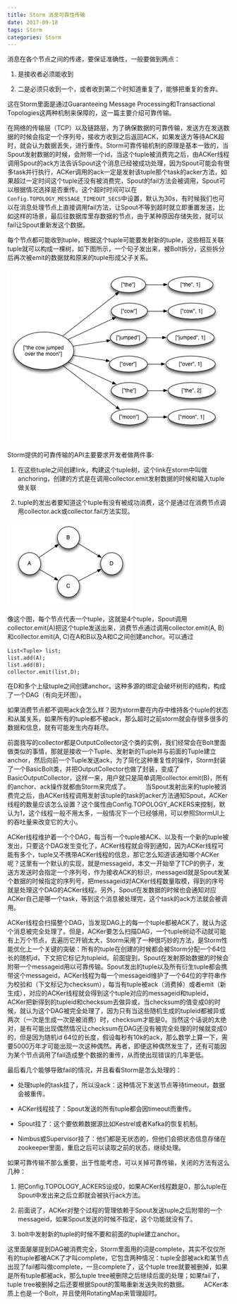 ```yaml
---
title: Storm 消息可靠性传输
date: 2017-09-18
tags: Storm
categories: Storm
---
```


消息在各个节点之间的传递，要保证准确性，一般要做到两点：

1. 是接收者必须能收到

2. 二是必须只收到一个，或者收到第二个时知道重复了，能够把重复的舍弃。

这在Storm里面是通过Guaranteeing Message Processing和Transactional Topologies这两种机制来保障的，这一篇主要介绍可靠传输。

在网络的传输层（TCP）以及链路层，为了确保数据的可靠传输，发送方在发送数据的时候会指定一个序列号，接收方收到之后返回ACK，如果发送方等待ACK超时，就会认为数据丢失，进行重传。Storm可靠传输机制的原理是基本一致的，当Spout发射数据的时候，会附带一个id，当这个tuple被消费完之后，由ACKer线程调用Spout的ack方法告诉Spout这个消息已经被成功处理，因为Spout可能会有很多task并行执行，ACKer调用的ack一定是发射该tuple那个task的acker方法，如果超过一定时间这个tuple还没有被消费完，Spout的fail方法会被调用，Spout可以根据情况选择是否重传。这个超时时间可以在`Config.TOPOLOGY_MESSAGE_TIMEOUT_SECS`中设置，默认为30s，有时候我们也可以在消息处理节点上直接调用fail方法，让Spout不等到超时就立即重置发送，比如这样的场景，最后往数据库里存数据的节点，由于某种原因存储失败，就可以fail让Spout重新发这个数据。

每个节点都可能收到tuple，根据这个tuple可能要发射新的tuple，这些相互关联tuple就可以构成一棵树，如下图所示，一个句子发出来，被Bolt拆分，这些拆分后再次被emit的数据就和原来的tuple形成父子关系。

![](/images/storm_04.png)

Storm提供的可靠传输的API主要要求开发者做两件事:

1. 在这些tuple之间创建link，构建这个tuple树，这个link在storm中叫做anchoring，创建的方式是在调用collector.emit发射数据的时候和输入tuple做关联

2. tuple的发出者要知道这个tuple有没有被成功消费，这个是通过在消费节点调用collector.ack或collector.fail方法实现。

![](/images/storm_05.png)

像这个图，每个节点代表一个tuple，这就是4个tuple，Spout调用collector.emit(A)把这个tuple发送出来，消费节点通过调用collector.emit(A, B)和collector.emit(A, C)在A和B以及A和C之间创建anchor。可以通过
```
List<Tuple> list;
list.add(A);
list.add(B);
collector.emit(list,D);
```

在D和多个上级tuple之间创建anchor。这种多源的绑定会破坏树形的结构，构成了一个DAG（有向无环图）。

如果消费节点都不调用ack会怎么样？因为storm要在内存中维持各个tuple的状态和从属关系，如果所有的tuple都不被ack，那么超时之前storm就会存很多很多的数据和信息，就有可能发生内存耗尽。

前面我写的collector都是OutputCollector这个类的实例，我们经常会在Bolt里面做类似的事情，那就是接收一个Tuple、发射新的Tuple并与前面的Tuple建立anchor，然后向前一个Tuple发送ack，为了简化这种重复性的操作，Storm封装了一个BasicBolt类，并把OutputCollector也做了封装，变成了BasicOutputCollector，这样一来，用户就只是简单调用collector.emit(B)，所有的anchor、ack操作就都由Storm来完成了。
　　
当Spout发射出来的tuple被消费完之后，由ACKer线程调用发射该tuple的task的acker方法通知Spout，ACKer线程的数量应该怎么设置？这个属性由Config.TOPOLOGY_ACKERS来控制，默认为1，这个线程一般不用太多，一般情况下一个已经够用，可以参照StormUI上的吞吐量来改变它的大小。

ACKer线程维护着一个个DAG，每当有一个tuple被ACK、以及有一个新的tuple被发出，只要这个DAG发生变化了，ACKer线程就会得到通知，因为ACKer线程可能有多个，tuple又不携带ACKer线程的信息，那它怎么知道该通知哪个ACKer呢？这里有一个默认的实现，就是messageid，本文一开始举了TCP的例子，发送方发送时会指定一个序列号，作为接收ACK的标识，messageid就是Spout发某个数据的时候指定的序列号，把messageid对ACKer线程数量取模，得到的序号就是处理这个DAG的ACKer线程。另外，Spout在发数据的时候也会通知对应ACKer自己是哪一个task，等到这个消息被处理完，这个task的ack方法就会被调用。

ACKer线程会扫描整个DAG，当发现DAG上的每一个tuple都被ACK了，就认为这个消息被完全处理了。但是，ACKer要怎么扫描DAG，一个tuple树动不动就可能有上万个节点，去遍历它开销太大，Storm采用了一种很巧妙的方法，是Storm性能优化上一个关键的突破：所有的tuple在创建的时候都会被Storm分配一个64位长的随机id，下文把它标记为tupleid。前面提到，Spout在发射原始数据的时候会附带一个messageid用以可靠传输。Spout发出的tuple以及所有衍生tuple都会携带这个messageid，ACKer线程为每一个messageid维护了一个64位的字符串作为校验和（下文标记为checksum），每当有tuple被ack（消费掉）或者emit（新生成），对应的ACKer线程就会得到这个tuple对应的messageid和tupleid，ACKer把新得到的tupleid和checksum去做异或，当checksum的值变成0的时候，就认为这个DAG被完全处理了，因为只有当这些随机生成的tupleid都被异或两次（一次是生成一次是被消费）时，checksum才能是0。当然这个话说的太绝对，是有可能出现偶然情况让checksum在DAG还没有被完全处理的时候就变成0的，但是因为随机id 64位的长度，假设每秒有10k的ack，那么数学上算一下，需要5000万年才可能出现一次这种偶然。再者，即便这种偶然发生了，还有可能因为某个节点调用了fail造成整个数据的重传，从而使出现错误的几率更低。

最后看几个能够导致fail的情况，并且看看Storm是怎么处理的：

+ 处理tuple的task挂了，所以没ack：这种情况下发送节点等待timeout，数据会被重传。

+ ACKer线程挂了：Spout发送的所有tuple都会因timeout而重传。

+ Spout挂了：这个要依赖数据源比如Kestrel或者Kafka的恢复机制。

+ Nimbus或Supervisor挂了：他们都是无状态的，但他们会把状态信息存储在zookeeper里面，重启之后可以读取之前的状态，继续处理。

如果可靠传输不那么重要，出于性能考虑，可以关掉可靠传输，关闭的方法有这么几种：

1. 把Config.TOPOLOGY_ACKERS设成0，如果ACKer线程数是0，那么tuple在Spout中发出来之后立即就会被执行ack方法。

2. 前面说了，ACKer对整个过程的管理依赖于Spout发送tuple之后附带的一个messageid，如果Spout发送的时候不指定，这个功能就没有了。

3. bolt中发射新的tuple的时候不要和前面的tuple建立anchor。

这里面屡屡提到DAG被消费完全，Storm里面用的词是complete，其实不仅仅所有的tuple都被ACK了才叫complete，它包含两种情况：tuple全部被ack和某节点出现了fail都叫做complete，一旦complete了，这个tuple tree就要被删掉，如果是所有tuple都被ack，那么tuple tree被删除之后继续后面的处理；如果fail了，tuple tree被删掉之后还要根据Spout的策略重新发送失败的数据。
　　
ACKer本质上也是一个Bolt，并且使用RotatingMap来管理超时。




















